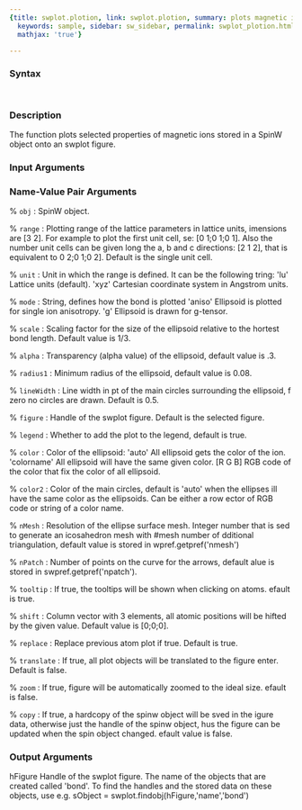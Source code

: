 ```yaml
---
{title: swplot.plotion, link: swplot.plotion, summary: plots magnetic ion properties,
  keywords: sample, sidebar: sw_sidebar, permalink: swplot_plotion.html, folder: swplot,
  mathjax: 'true'}

---
```


### Syntax

` `

### Description

 
The function plots selected properties of magnetic ions stored in a SpinW
object onto an swplot figure.
 

### Input Arguments

### Name-Value Pair Arguments

% `obj`
: SpinW object.

% `range`
: Plotting range of the lattice parameters in lattice units,
 imensions are [3 2]. For example to plot the first unit cell,
 se: [0 1;0 1;0 1]. Also the number unit cells can be given
 long the a, b and c directions: [2 1 2], that is equivalent to
 0 2;0 1;0 2]. Default is the single unit cell.

% `unit`
: Unit in which the range is defined. It can be the following
 tring:
    'lu'        Lattice units (default).
    'xyz'       Cartesian coordinate system in Angstrom units.

% `mode`
: String, defines how the bond is plotted
    'aniso'     Ellipsoid is plotted for single ion anisotropy.
    'g'     	Ellipsoid is drawn for g-tensor.

% `scale`
: Scaling factor for the size of the ellipsoid relative to the 
 hortest bond length. Default value is 1/3.

% `alpha`
: Transparency (alpha value) of the ellipsoid, default value is 
 .3.

% `radius1`
: Minimum radius of the ellipsoid, default value is 0.08.

% `lineWidth`
: Line width in pt of the main circles surrounding the ellipsoid, 
 f zero no circles are drawn. Default is 0.5.

% `figure`
: Handle of the swplot figure. Default is the selected figure.

% `legend`
: Whether to add the plot to the legend, default is true.

% `color`
: Color of the ellipsoid:
    'auto'      All ellipsoid gets the color of the ion.
    'colorname' All ellipsoid will have the same given color.
    [R G B]     RGB code of the color that fix the color of all
                ellipsoid.

% `color2`
: Color of the main circles, default is 'auto' when the ellipses
 ill have the same color as the ellipsoids. Can be either a row
 ector of RGB code or string of a color name.

% `nMesh`
: Resolution of the ellipse surface mesh. Integer number that is
 sed to generate an icosahedron mesh with #mesh number of
 dditional triangulation, default value is stored in
 wpref.getpref('nmesh')

% `nPatch`
: Number of points on the curve for the arrows, default
 alue is stored in swpref.getpref('npatch').

% `tooltip`
: If true, the tooltips will be shown when clicking on atoms.
 efault is true.

% `shift`
: Column vector with 3 elements, all atomic positions will be
 hifted by the given value. Default value is [0;0;0].

% `replace`
: Replace previous atom plot if true. Default is true.

% `translate`
: If true, all plot objects will be translated to the figure
 enter. Default is false.

% `zoom`
: If true, figure will be automatically zoomed to the ideal size.
 efault is false.

% `copy`
: If true, a hardcopy of the spinw object will be sved in the
 igure data, otherwise just the handle of the spinw object, 
 hus the figure can be updated when the spin object changed.
 efault value is false. 

### Output Arguments

hFigure           Handle of the swplot figure.
The name of the objects that are created called 'bond'. To find the
handles and the stored data on these objects, use e.g.
sObject = swplot.findobj(hFigure,'name','bond')

